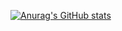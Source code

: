 [![Anurag's GitHub stats](https://github-readme-stats.vercel.app/api?username=firaenv&theme=onedark&show_icons=true)](https://github.com/anuraghazra/github-readme-stats)
